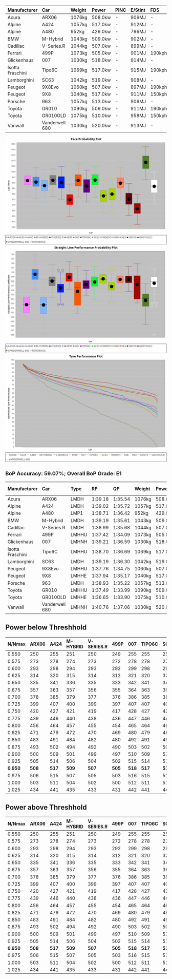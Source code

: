 | Manufacturer     | Car            | Weight | Power   | PINC    | E/Stint | FDS     |
|:-|:-|:-|:-|:-|:-|:-|
| Acura            | ARX06          | 1076kg | 508.0kw |    -    | 909MJ   |    -    |
| Alpine           | A424           | 1057kg | 517.0kw |    -    | 912MJ   |    -    |
| Alpine           | A480           | 952kg  | 429.0kw |    -    | 796MJ   |    -    |
| BMW              | M-Hybrid       | 1043kg | 509.0kw |    -    | 902MJ   |    -    |
| Cadillac         | V-Series.R     | 1044kg | 507.0kw |    -    | 899MJ   |    -    |
| Ferrari          | 499P           | 1073kg | 505.0kw |    -    | 901MJ   | 190kph  |
| Glickenhaus      | 007            | 1030kg | 518.0kw |    -    | 914MJ   |    -    |
| Isotta Fraschini | Tipo6C         | 1069kg | 517.0kw |    -    | 915MJ   | 190kph  |
| Lamborghini      | SC63           | 1042kg | 519.0kw |    -    | 908MJ   |    -    |
| Peugeot          | 9X8Evo         | 1060kg | 507.0kw |    -    | 897MJ   | 190kph  |
| Peugeot          | 9X8            | 1040kg | 517.0kw |    -    | 911MJ   | 150kph  |
| Porsche          | 963            | 1057kg | 513.0kw |    -    | 906MJ   |    -    |
| Toyota           | GR010          | 1090kg | 509.0kw |    -    | 911MJ   | 190kph  |
| Toyota           | GR010OLD       | 1075kg | 510.0kw |    -    | 958MJ   | 150kph  |
| Vanwall          | Vanderwell 680 | 1030kg | 520.0kw |    -    | 913MJ   |    -    |

![PACECHART](./IMG/ACOMETHOD.png)
![STRAIGHTLINEPERFORMANCECHART](./IMG/ACOMETHOD_sp.png)
![TYREPERFORMANCECHART](./IMG/ACOMETHOD_tw.png)

### BoP Accuracy: 59.07%; Overall BoP Grade: E1
| Manufacturer     | Car            | Type  | RP      | QP      | Weight | Power¹  | Threshhold | PINC    | Power²   | E/Stint | AVG Vmax  | FDS     | RDLC | L/Stint | BOP-Grade | Model Accuracy | Model Points | Match%  | SimDiff |
|:-|:-|:-|:-|:-|:-|:-|:-|:-|:-|:-|:-|:-|:-|:-|:-|:-|:-|:-|:-|
| Acura            | ARX06          | LMDH  | 1:39.18 | 1:35.54 | 1076kg | 508.0kw | 210.0kph   |    -    | 508.00kw |  909MJ  | 297.36kph |    -    | 1.00 | 29      | +D2       | 100.00%        | 996          | 60.99%  | #       |
| Alpine           | A424           | LMDH  | 1:39.02 | 1:35.72 | 1057kg | 517.0kw | 210.0kph   |    -    | 517.00kw |  912MJ  | 310.02kph |    -    | 1.00 | 29      | +C1       | 100.00%        | 946          | 76.60%  | #       |
| Alpine           | A480           | LMP1  | 1:38.71 | 1:36.42 |  952kg | 429.0kw | 210.0kph   |    -    | 429.00kw |  796MJ  | 296.54kph |    -    | 0.98 | 27      | ~A1       | 97.08%         | 1727         | 100.00% | +0.07   |
| BMW              | M-Hybrid       | LMDH  | 1:39.19 | 1:35.61 | 1043kg | 509.0kw | 210.0kph   |    -    | 509.00kw |  902MJ  | 307.50kph |    -    | 1.01 | 29      | +B2       | 100.00%        | 1998         | 83.14%  | #       |
| Cadillac         | V-Series.R     | LMDH  | 1:38.99 | 1:35.68 | 1044kg | 507.0kw | 210.0kph   |    -    | 507.00kw |  899MJ  | 304.57kph |    -    | 1.02 | 29      | +C1       | 98.11%         | 3991         | 75.50%  | #       |
| Ferrari          | 499P           | LMHHU | 1:37.42 | 1:34.09 | 1073kg | 505.0kw | 210.0kph   |    -    | 505.00kw |  901MJ  | 306.87kph | 190kph  | 1.02 | 29      | -Ω1       | 98.72%         | 4180         | 37.55%  | #       |
| Glickenhaus      | 007            | LMHNH | 1:39.21 | 1:36.59 | 1030kg | 518.0kw | 210.0kph   |    -    | 518.00kw |  914MJ  | 305.57kph |    -    | 0.97 | 29      | +D2       | 94.07%         | 2174         | 63.03%  | +0.10   |
| Isotta Fraschini | Tipo6C         | LMHHU | 1:38.70 | 1:36.69 | 1069kg | 517.0kw | 210.0kph   |    -    | 517.00kw |  915MJ  | 305.96kph | 190kph  | 1.04 | 29      | +C2       | 97.73%         | 129          | 72.75%  | #       |
| Lamborghini      | SC63           | LMDH  | 1:39.19 | 1:36.30 | 1042kg | 519.0kw | 210.0kph   |    -    | 519.00kw |  908MJ  | 308.32kph |    -    | 1.05 | 29      | +C2       | 100.00%        | 784          | 71.34%  | #       |
| Peugeot          | 9X8Evo         | LMHHU | 1:37.76 | 1:34.75 | 1060kg | 507.0kw | 210.0kph   |    -    | 507.00kw |  897MJ  | 307.21kph | 190kph  | 0.99 | 29      | -E1       | 100.00%        | 636          | 55.75%  | #       |
| Peugeot          | 9X8            | LMHHE | 1:37.94 | 1:35.17 | 1040kg | 517.0kw | 210.0kph   |    -    | 517.00kw |  911MJ  | 305.83kph | 150kph  | 1.02 | 29      | -D1       | 99.28%         | 4250         | 66.66%  | +0.15   |
| Porsche          | 963            | LMDH  | 1:38.93 | 1:35.22 | 1057kg | 513.0kw | 210.0kph   |    -    | 513.00kw |  906MJ  | 307.79kph |    -    | 1.00 | 29      | ~A1       | 99.91%         | 11713        | 98.39%  | #       |
| Toyota           | GR010          | LMHHU | 1:37.49 | 1:33.99 | 1090kg | 509.0kw | 210.0kph   |    -    | 509.00kw |  911MJ  | 305.61kph | 190kph  | 1.00 | 29      | -Ω1       | 99.90%         | 3123         | 40.89%  | #       |
| Toyota           | GR010OLD       | LMHHE | 1:36.65 | 1:33.90 | 1075kg | 510.0kw | 210.0kph   |    -    | 510.00kw |  958MJ  | 304.83kph | 150kph  | 1.02 | 29      | -Ω2       | 100.00%        | 730          | -10.00% | +1.63   |
| Vanwall          | Vanderwell 680 | LMHNH | 1:40.76 | 1:37.06 | 1030kg | 520.0kw | 210.0kph   |    -    | 520.00kw |  913MJ  | 302.50kph |    -    | 1.01 | 29      | +Ω2       | 95.99%         | 527          | -6.57%  | +0.11   |

## Power below Threshhold
| N/Nmax    | ARX06   | A424    | M-HYBRID | V-SERIES.R | 499P    | 007     | TIPO6C  | SC63    | 9X8EVO  | 9X8     | 963     | GR010   | GR010OLD | VANDERWELL 680 | ​     | RPM      | A480    |
|:-|:-|:-|:-|:-|:-|:-|:-|:-|:-|:-|:-|:-|:-|:-|:-|:-|:-|
|  0.550    |  250    |  255    |  251     |  250       |  249    |  255    |  255    |  256    |  250    |  255    |  253    |  251    |  251     |  256           |  ​    |   --     |   -     |
|  0.575    |  273    |  278    |  274     |  273       |  272    |  278    |  278    |  279    |  273    |  278    |  276    |  274    |  274     |  279           |  ​    |   --     |   -     |
|  0.600    |  293    |  298    |  294     |  293       |  292    |  299    |  298    |  299    |  293    |  298    |  296    |  294    |  295     |  300           |  ​    |   --     |   -     |
|  0.625    |  314    |  320    |  315     |  314       |  312    |  321    |  320    |  321    |  314    |  320    |  317    |  315    |  316     |  322           |  ​    |   --     |   -     |
|  0.650    |  335    |  341    |  336     |  335       |  333    |  342    |  341    |  342    |  335    |  341    |  338    |  336    |  337     |  343           |  ​    |   --     |   -     |
|  0.675    |  357    |  363    |  357     |  356       |  355    |  364    |  363    |  364    |  356    |  363    |  360    |  357    |  358     |  365           |  ​    |   --     |   -     |
|  0.700    |  378    |  385    |  379     |  377       |  376    |  386    |  385    |  386    |  377    |  385    |  382    |  379    |  380     |  387           |  ​    |   --     |   -     |
|  0.725    |  399    |  407    |  400     |  399       |  397    |  407    |  407    |  408    |  399    |  407    |  403    |  400    |  401     |  409           |  ​    |   --     |   -     |
|  0.750    |  420    |  427    |  421     |  419       |  417    |  428    |  427    |  429    |  419    |  427    |  424    |  421    |  422     |  430           |  ​    |   --     |   -     |
|  0.775    |  439    |  446    |  440     |  438       |  436    |  447    |  446    |  448    |  438    |  446    |  443    |  440    |  441     |  449           |  ​    |  5000    |  252    |
|  0.800    |  456    |  464    |  457     |  455       |  454    |  465    |  464    |  466    |  455    |  464    |  461    |  457    |  458     |  467           |  ​    |  5500    |  297    |
|  0.825    |  471    |  479    |  472     |  470       |  469    |  480    |  479    |  481    |  470    |  479    |  476    |  472    |  473     |  482           |  ​    |  6000    |  332    |
|  0.850    |  483    |  491    |  484     |  482       |  480    |  492    |  491    |  493    |  482    |  491    |  487    |  484    |  485     |  494           |  ​    |  6500    |  375    |
|  0.875    |  493    |  502    |  494     |  492       |  490    |  503    |  502    |  504    |  492    |  502    |  498    |  494    |  495     |  505           |  ​    |  7000    |  419    |
|  0.900    |  500    |  509    |  501     |  499       |  497    |  510    |  509    |  511    |  499    |  509    |  505    |  501    |  502     |  512           |  ​    |  7500    |  430    |
|  0.925    |  505    |  514    |  506     |  504       |  502    |  515    |  514    |  516    |  504    |  514    |  510    |  506    |  507     |  517           |  ​    |  8000    |  426    |
| **0.950** | **508** | **517** | **509**  | **507**    | **505** | **518** | **517** | **519** | **507** | **517** | **513** | **509** | **510**  | **520**        | **​** | **8500** | **429** |
|  0.975    |  506    |  515    |  507     |  505       |  503    |  516    |  515    |  517    |  505    |  515    |  511    |  507    |  508     |  518           |  ​    |  9000    |  214    |
|  1.000    |  503    |  511    |  504     |  502       |  500    |  512    |  511    |  513    |  502    |  511    |  507    |  504    |  505     |  514           |  ​    |   --     |   -     |
|  1.025    |  434    |  441    |  435     |  433       |  431    |  442    |  441    |  443    |  433    |  441    |  438    |  435    |  436     |  444           |  ​    |   --     |   -     |

## Power above Threshhold
| N/Nmax    | ARX06   | A424    | M-HYBRID | V-SERIES.R | 499P    | 007     | TIPO6C  | SC63    | 9X8EVO  | 9X8     | 963     | GR010   | GR010OLD | VANDERWELL 680 | ​     | RPM      | A480    |
|:-|:-|:-|:-|:-|:-|:-|:-|:-|:-|:-|:-|:-|:-|:-|:-|:-|:-|
|  0.550    |  250    |  255    |  251     |  250       |  249    |  255    |  255    |  256    |  250    |  255    |  253    |  251    |  251     |  256           |  ​    |   --     |   -     |
|  0.575    |  273    |  278    |  274     |  273       |  272    |  278    |  278    |  279    |  273    |  278    |  276    |  274    |  274     |  279           |  ​    |   --     |   -     |
|  0.600    |  293    |  298    |  294     |  293       |  292    |  299    |  298    |  299    |  293    |  298    |  296    |  294    |  295     |  300           |  ​    |   --     |   -     |
|  0.625    |  314    |  320    |  315     |  314       |  312    |  321    |  320    |  321    |  314    |  320    |  317    |  315    |  316     |  322           |  ​    |   --     |   -     |
|  0.650    |  335    |  341    |  336     |  335       |  333    |  342    |  341    |  342    |  335    |  341    |  338    |  336    |  337     |  343           |  ​    |   --     |   -     |
|  0.675    |  357    |  363    |  357     |  356       |  355    |  364    |  363    |  364    |  356    |  363    |  360    |  357    |  358     |  365           |  ​    |   --     |   -     |
|  0.700    |  378    |  385    |  379     |  377       |  376    |  386    |  385    |  386    |  377    |  385    |  382    |  379    |  380     |  387           |  ​    |   --     |   -     |
|  0.725    |  399    |  407    |  400     |  399       |  397    |  407    |  407    |  408    |  399    |  407    |  403    |  400    |  401     |  409           |  ​    |   --     |   -     |
|  0.750    |  420    |  427    |  421     |  419       |  417    |  428    |  427    |  429    |  419    |  427    |  424    |  421    |  422     |  430           |  ​    |   --     |   -     |
|  0.775    |  439    |  446    |  440     |  438       |  436    |  447    |  446    |  448    |  438    |  446    |  443    |  440    |  441     |  449           |  ​    |  5000    |  252    |
|  0.800    |  456    |  464    |  457     |  455       |  454    |  465    |  464    |  466    |  455    |  464    |  461    |  457    |  458     |  467           |  ​    |  5500    |  297    |
|  0.825    |  471    |  479    |  472     |  470       |  469    |  480    |  479    |  481    |  470    |  479    |  476    |  472    |  473     |  482           |  ​    |  6000    |  332    |
|  0.850    |  483    |  491    |  484     |  482       |  480    |  492    |  491    |  493    |  482    |  491    |  487    |  484    |  485     |  494           |  ​    |  6500    |  375    |
|  0.875    |  493    |  502    |  494     |  492       |  490    |  503    |  502    |  504    |  492    |  502    |  498    |  494    |  495     |  505           |  ​    |  7000    |  419    |
|  0.900    |  500    |  509    |  501     |  499       |  497    |  510    |  509    |  511    |  499    |  509    |  505    |  501    |  502     |  512           |  ​    |  7500    |  430    |
|  0.925    |  505    |  514    |  506     |  504       |  502    |  515    |  514    |  516    |  504    |  514    |  510    |  506    |  507     |  517           |  ​    |  8000    |  426    |
| **0.950** | **508** | **517** | **509**  | **507**    | **505** | **518** | **517** | **519** | **507** | **517** | **513** | **509** | **510**  | **520**        | **​** | **8500** | **429** |
|  0.975    |  506    |  515    |  507     |  505       |  503    |  516    |  515    |  517    |  505    |  515    |  511    |  507    |  508     |  518           |  ​    |  9000    |  214    |
|  1.000    |  503    |  511    |  504     |  502       |  500    |  512    |  511    |  513    |  502    |  511    |  507    |  504    |  505     |  514           |  ​    |   --     |   -     |
|  1.025    |  434    |  441    |  435     |  433       |  431    |  442    |  441    |  443    |  433    |  441    |  438    |  435    |  436     |  444           |  ​    |   --     |   -     |
